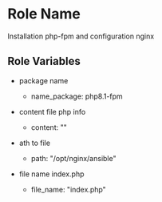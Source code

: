 Role Name
=========

Installation php-fpm and configuration nginx

Role Variables
--------------

- package name
  - name_package: php8.1-fpm

- content file php info
    - content: "<?php 
                echo phpinfo();
                ?>"
- ath to file
  - path: "/opt/nginx/ansible"

- file name index.php
  - file_name: "index.php"